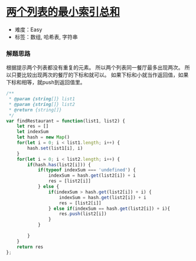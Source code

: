 # [两个列表的最小索引总和](https://leetcode-cn.com/problems/minimum-index-sum-of-two-lists/)

- 难度：Easy
- 标签：数组, 哈希表, 字符串

### 解题思路

根据提示两个列表都没有重复的元素。
所以两个列表同一餐厅最多出现两次。
所以只要比较出现两次的餐厅的下标和就可以。
如果下标和小就当作返回值，如果下标和相等，就push到返回值里。


```js
/**
 * @param {string[]} list1
 * @param {string[]} list2
 * @return {string[]}
 */
var findRestaurant = function(list1, list2) {
    let res = []
    let indexSum
    let hash = new Map()
    for(let i = 0; i < list1.length; i++) {
        hash.set(list1[i], i)
    }
    for(let i = 0; i < list2.length; i++) {
        if(hash.has(list2[i])) {
            if(typeof indexSum === 'undefined') {
                indexSum = hash.get(list2[i]) + i
                res = [list2[i]]
            } else {
                if(indexSum > hash.get(list2[i]) + i) {
                    indexSum = hash.get(list2[i]) + i
                    res = [list2[i]]
                } else if(indexSum == hash.get(list2[i]) + i){
                    res.push(list2[i])
                }
            }
            
        }
    }
    return res
};
```
